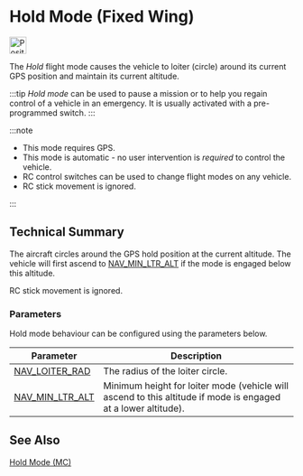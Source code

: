 # Hold Mode (Fixed Wing)

[<img src="../../assets/site/position_fixed.svg" title="Position fix required (e.g. GPS)" width="30px" />](../getting_started/flight_modes.md#key_position_fixed)

The _Hold_ flight mode causes the vehicle to loiter (circle) around its current GPS position and maintain its current altitude.

:::tip
_Hold mode_ can be used to pause a mission or to help you regain control of a vehicle in an emergency.
It is usually activated with a pre-programmed switch.
:::

:::note

- This mode requires GPS.
- This mode is automatic - no user intervention is _required_ to control the vehicle.
- RC control switches can be used to change flight modes on any vehicle.
- RC stick movement is ignored.

:::

## Technical Summary

The aircraft circles around the GPS hold position at the current altitude.
The vehicle will first ascend to [NAV_MIN_LTR_ALT](#NAV_MIN_LTR_ALT) if the mode is engaged below this altitude.

RC stick movement is ignored.

### Parameters

Hold mode behaviour can be configured using the parameters below.

| Parameter                                                      | Description                                                                                                   |
| -------------------------------------------------------------- | ------------------------------------------------------------------------------------------------------------- |
| [NAV_LOITER_RAD][nav_loiter_rad]                               | The radius of the loiter circle.                                                                              |
| <a id="NAV_MIN_LTR_ALT"></a>[NAV_MIN_LTR_ALT][nav_min_ltr_alt] | Minimum height for loiter mode (vehicle will ascend to this altitude if mode is engaged at a lower altitude). |

[nav_loiter_rad]: ../advanced_config/parameter_reference.md#NAV_LOITER_RAD
[nav_min_ltr_alt]: ../advanced_config/parameter_reference.md#NAV_MIN_LTR_ALT

## See Also

[Hold Mode (MC)](../flight_modes_mc/hold.md)

<!-- this maps to AUTO_LOITER in flight mode state machine -->
